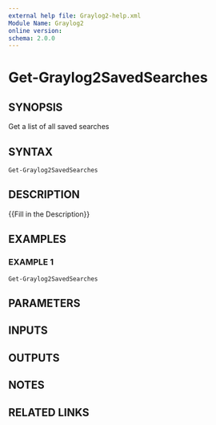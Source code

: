 ```yaml
---
external help file: Graylog2-help.xml
Module Name: Graylog2
online version:
schema: 2.0.0
---
```


# Get-Graylog2SavedSearches

## SYNOPSIS
Get a list of all saved searches

## SYNTAX

```
Get-Graylog2SavedSearches
```

## DESCRIPTION
{{Fill in the Description}}

## EXAMPLES

### EXAMPLE 1
```
Get-Graylog2SavedSearches
```

## PARAMETERS

## INPUTS

## OUTPUTS

## NOTES

## RELATED LINKS
